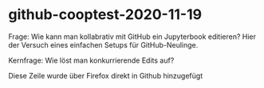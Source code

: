 # github-cooptest-2020-11-19

Frage: Wie kann man kollabrativ mit GitHub ein Jupyterbook editieren? Hier der Versuch eines einfachen Setups für GitHub-Neulinge.

Kernfrage: Wie löst man konkurrierende Edits auf?

Diese Zeile wurde über Firefox direkt  in Github hinzugefügt
